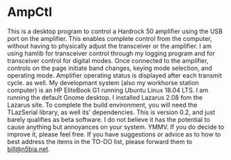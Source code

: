 # AmpCtl
This is a desktop program to control a Hardrock 50 amplifier using the USB port on the amplifier. This enables complete control from the computer, without having to physically adjust the transceiver or the amplifier. I am using hamlib for transceiver control through my logging program and for transceiver control for digital modes.
Once connected to the amplifier, controls on the page initiate band changes, keying mode selection, and operating mode. Amplifier operating status is displayed after each transmit cycle. as well. 
My developmant system (also my workhorse station computer) is an HP EliteBook G1 running Ubuntu Linux 18.04 LTS. I am running the default Gnome desktop. I installed Lazarus 2.08 fom the Lazarus site. To complete the build environment, you will need the TLazSerial library, as well its' dependencies.
This is version 0.2, and just barely qualifies as beta software. I do not believe it has the potential to cause anything but annoyances on your system. YMMV. If you do decide to improve it, please feel free. If you have suggestions or advice as to how to best address the items in the TO-DO list, please forward them to bill@n5bia.net.
